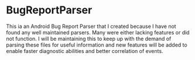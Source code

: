 # BugReportParser
This ia an Android Bug Report Parser that I created because I have not found any well maintained parsers. Many were either lacking features or did not function. I will be maintaining this to keep up with the demand of parsing these files for useful information and new features will be added to enable faster diagnostic abilities and better correlation of events.